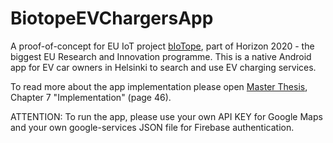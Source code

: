 # BiotopeEVChargersApp

A proof-of-concept for EU IoT project [bIoTope](http://www.biotope-project.eu/), part of Horizon 2020 - the biggest EU Research and Innovation programme. 
This is a native Android app for EV car owners in Helsinki to search and use EV charging services.

To read more about the app implementation please open [Master Thesis](https://github.com/AnastasiaKarpenko/BiotopeEVChargersApp/blob/master/master_Karpenko_Anastasiia_2017.pdf), Chapter 7 "Implementation" (page 46). 

ATTENTION: 
To run the app, please use your own API KEY for Google Maps and your own google-services JSON file for Firebase authentication.
